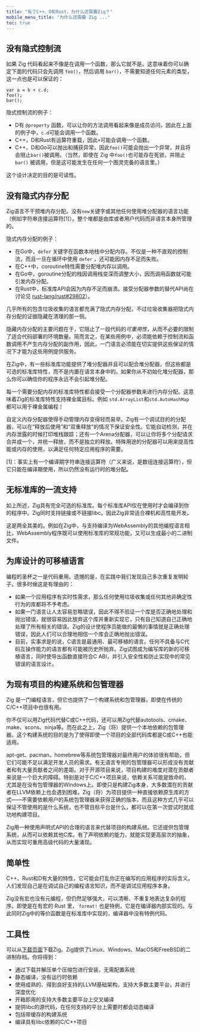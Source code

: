 ```yaml
---
title: "有了C++、D和Rust，为什么还需要Zig？"
mobile_menu_title: "为什么还需要 Zig ..."
toc: true
---
```



## 没有隐式控制流

如果 Zig 代码看起来不像是在调用一个函数，那么它就不是。这意味着你可以确定下面的代码只会先调用 `foo()`，然后调用 `bar()`，不需要知道任何元素的类型，这一点也是可以保证的：

```zig
var a = b + c.d;
foo();
bar();
```

隐式控制流的例子：

* D有 `@property` 函数，可以让你的方法调用看起来像是成员访问，因此在上面的例子中，`c.d`可能会调用一个函数。
* C++，D和Rust有运算符重载，因此`+`可能会调用一个函数。
* C++，D和Go可以抛出和捕获异常，因此`foo()`可能会抛出一个异常，并且将会阻止`bar()`被调用。（当然，即使在 Zig 中`foo()`也可能存在死锁，并阻止 `bar()` 被调用，但是这可能发生在任何一个图灵完备的语言里。）

这个设计决定的目的是可读性。

## 没有隐式内存分配

Zig语言不干预堆内存分配。没有`new`关键字或其他任何使用堆分配器的语言功能（例如字符串连接运算符[1]）。整个堆都是由库或者用户代码而非语言本身所管理的。

隐式内存分配的例子：

* 在Go中，`defer` 关键字在函数本地栈中分配内存。不仅是一种不直观的控制流，而且一旦在循环中使用 `defer` ，还可能因内存不足而失败。
* 在C++中，coroutine特性需要分配堆内存以调用。
* 在Go中，goroutine分配的栈因调用栈变深而调整大小，因而调用函数就可能引发内存分配。
* 在Rust中，标准库API会因为内存不足而崩溃。接受分配器参数的替代API尚在讨论见 [rust-lang/rust#29802](https://github.com/rust-lang/rust/issues/29802)）。

几乎所有的包含垃圾收集的语言都充满了隐式内存分配，不过垃圾收集器把隐式内存分配的证据隐藏在清理的那一侧。

隐藏内存分配的主要问题在于，它阻止了一段代码的*可重用性*，从而不必要的限制了适合代码部署的环境数量。简而言之，在某些用例中，必须能依赖于控制流和函数调用不产生内存分配的副作用，因此，一门语言必须能在切实提供这些保证的情况下才能为这些用例提供服务。

在Zig中，有一些标准库功能提供了堆分配器并且可以配合堆分配器，但这些都是可选的标准库特性，而不是内置在语言本身中的。如果你从不初始化堆分配器，那么你可以确信你的程序永远不会引起堆分配。

每一个需要分配内存的标准库特性都会接受一个分配器参数来进行内存分配。这意味着Zig的标准库特性支持裸金属目标。例如 `std.ArrayList`和`std.AutoHashMap`都可以用于裸金属编程！

自定义内存分配器使得手动管理内存变得轻而易举。Zig有一个调试目的的分配器，可以在“释放后使用”和“双重释放”的情况下保证安全性。它能自动检测，并在内存泄露的时候打印堆栈跟踪；还有一个Arena分配器，可以让你将多个分配请求合并成一个，并统一释放，而不是独立的释放。特殊用途的分配器可以用来提高性能或内存的使用，以满足任何特定应用程序的需要。

[1]：事实上有一个编译期字符串连接运算符（广义来说，是数组连接运算符），但它只能在编译期使用，所以仍然没有运行时的堆分配。

## 无标准库的一流支持

如上所述，Zig具有完全可选的标准库。每个标准库API仅在使用时才会编译到你的程序中。Zig同时支持链接或不链接libc。因此Zig非常适合裸机和高性能开发。

这是两全其美的。例如在Zig中，与支持编译为WebAssembly的其他编程语言相比，WebAssembly程序既可以使用标准库的常规功能，又可以生成最小的二进制文件。

## 为库设计的可移植语言

编程的圣杯之一是代码重用。遗憾的是，在实践中我们发现自己多次重复发明轮子。很多时候这是有理由的：

 * 如果一个应用程序有实时性需求，那么任何使用垃圾收集或任何其他非确定性行为的库都将不予考虑。
 * 如果一门语言让人太容易忽略错误，因此不得不验证一个库是否正确地处理和抛出错误，就很容易因此放弃这个库并重新实现它，只有自己知道自己正确地处理了所有相关的错误。Zig的设计使程序员能做的最懒的事情就是正确处理错误，因此人们可以合理地相信一个库会正确地抛出错误。
 * 目前，实事求是的说，C语言是最通用、最可移植的语言。任何不具备与C代码互操作能力的语言都有可能被历史所抛弃。Zig试图成为编写库的新的可移植语言，同时使导出函数直接符合C ABI，并引入安全性和防止实现中的常见错误的语言设计。

## 为现有项目的构建系统和包管理器

Zig 是一门编程语言，但它也提供了一个构建系统和包管理器，即使在传统的C/C++项目中也很有用。

你不仅可以用Zig代码代替C或C++代码，还可以用Zig代替autotools、cmake、make、scons、ninja等。而在此之上，Zig（将）提供一个本地依赖的包管理器。这个构建系统的目的是为了使得即使一个项目的全部代码库都是C或C++也能适用。

apt-get、pacman、homebrew等系统包管理器对最终用户的体验很有帮助，但它们可能不足以满足开发人员的需求。有无语言专用的包管理器可以形成没有贡献者和有大量贡献者之间的差距。对于开源项目来说，项目构建的难度对潜在贡献者来说是一个巨大的障碍。特别是对于C/C++项目来说，依赖关系可能是致命的，尤其是在没有包管理器的Windows上。即使只是构建Zig本身，大多数潜在的贡献者在LLVM依赖上也会遇到困难。Zig（将）为项目提供一种直接依赖原生库的方式——不需要依赖用户的系统包管理器来获得正确的版本，而且这种方式几乎可以保证不管使用的是什么系统，也不管目标平台是什么，都可以在第一次尝试时就成功地构建项目。

Zig用一种使用声明式API的合理的语言来代替项目的构建系统。它还提供包管理系统，从而可以依赖其他C库。有了声明依赖的能力，就能实现更高层次的抽象，从而实现可重用高级代码的大量涌现。

## 简单性

C++、Rust和D有大量的特性，它可能会打乱你正在编写的应用程序的实际含义。人们发现自己是在调试自己的编程语言知识，而不是调试应用程序本身。

Zig没有宏也没有元编程，但仍然足够强大，可以清晰、不重复地表达复杂的程序。即使是在有宏的 Rust 里， `format!` 也是特例，它是在编译器内部实现的。与此同时Zig中的等价函数是在标准库中实现的，编译器中没有特例代码。

## 工具性

可以从[下载页面](../../downloads/)下载Zig。Zig提供了Linux、Windows、MacOS和FreeBSD的二进制存档。你将得到：

* 通过下载并解压单个压缩包进行安装，无需配置系统
* 静态编译，没有运行时依赖
* 使用成熟的、得到良好支持的LLVM基础架构，支持大多数主要平台，并进行深度优化
* 开箱即用的支持大多数主要平台上交叉编译
* 提供libc的源代码，在任何支持的平台上需要时都会动态编译
* 包括带缓存的构建系统
* 编译具有libc依赖的C/C++项目
